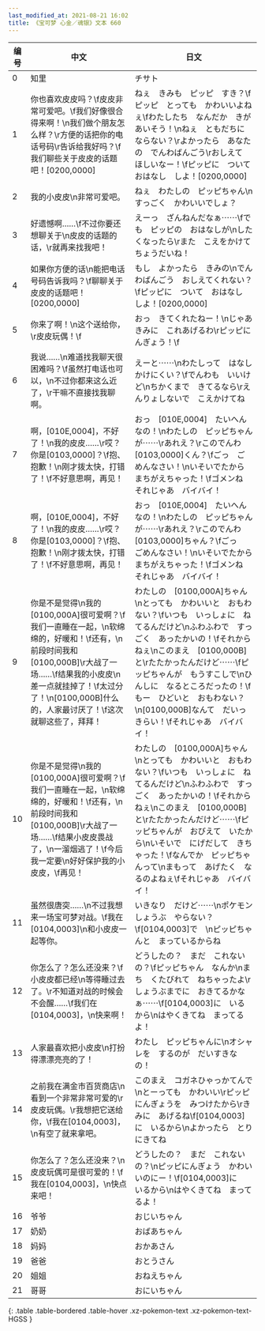 ```yaml
---
last_modified_at: 2021-08-21 16:02
title: 《宝可梦 心金／魂银》文本 660
---
```

| 编号 | 中文 | 日文 |
| ---- | ---- | ---- |
| 0 | 知里 | チサト |
| 1 | 你也喜欢皮皮吗？\f皮皮非常可爱吧。\f我们好像很合得来啊！\n我们做个朋友怎么样？\r方便的话把你的电话号码\r告诉给我好吗？\f我们聊些关于皮皮的话题吧！[0200,0000] | ねぇ　きみも　ピッピ　すき？\fピッピ　とっても　かわいいよねぇ\fわたしたち　なんだか　きがあいそう！\nねぇ　ともだちに　ならない？\rよかったら　あなたの　でんわばんごう\rおしえて　ほしいなー！\fピッピに　ついて　おはなし　しよ！[0200,0000] |
| 2 | 我的小皮皮\n非常可爱吧。 | ねぇ　わたしの　ピッピちゃん\nすっごく　かわいいでしょ？ |
| 3 | 好遗憾啊……\f不过你要还想聊关于\n皮皮的话题的话，\r就再来找我吧！ | えーっ　ざんねんだなぁ⋯⋯\fでも　ピッピの　おはなしが\nしたくなったら\rまた　こえをかけて　ちょうだいね！ |
| 4 | 如果你方便的话\n能把电话号码告诉我吗？\f聊聊关于皮皮的话题吧！[0200,0000] | もし　よかったら　きみの\nでんわばんごう　おしえてくれない？\fピッピに　ついて　おはなし　しよ！[0200,0000] |
| 5 | 你来了啊！\n这个送给你，\r皮皮玩偶！\f | おっ　きてくれたねー！\nじゃあ　きみに　これあげるわ\rピッピにんぎょう！\f |
| 6 | 我说……\n难道找我聊天很困难吗？\f虽然打电话也可以，\n不过你都来这么近了，\r干嘛不直接找我聊啊。 | えーと⋯⋯\nわたしって　はなしかけにくい？\fでんわも　いいけど\nちかくまで　きてるなら\rえんりょしないで　こえかけてね |
| 7 | 啊，[010E,0004]，不好了！\n我的皮皮……\r哎？你是[0103,0000]？\f抱、抱歉！\n刚才拨太快，打错了！\f不好意思啊，再见！ | おっ　[010E,0004]　たいへんなの！\nわたしの　ピッピちゃんが⋯⋯\rあれえ？\rこのでんわ　[0103,0000]くん？\fごっ　ごめんなさい！\nいそいでたから　まちがえちゃった！\fゴメンね　それじゃあ　バイバイ！ |
| 8 | 啊，[010E,0004]，不好了！\n我的皮皮……\r哎？你是[0103,0000]？\f抱、抱歉！\n刚才拨太快，打错了！\f不好意思啊，再见！ | おっ　[010E,0004]　たいへんなの！\nわたしの　ピッピちゃんが⋯⋯\rあれえ？\rこのでんわ　[0103,0000]ちゃん？\fごっ　ごめんなさい！\nいそいでたから　まちがえちゃった！\fゴメンね　それじゃあ　バイバイ！ |
| 9 | 你是不是觉得\n我的[0100,000A]很可爱啊？\f我们一直睡在一起，\n软绵绵的，好暖和！\f还有，\n前段时间我和[0100,000B]\r大战了一场……\f结果我的小皮皮\n差一点就挂掉了！\f太过分了！\n[0100,000B]什么的，人家最讨厌了！\f这次就聊这些了，拜拜！ | わたしの　[0100,000A]ちゃん\nとっても　かわいいと　おもわない？\fいつも　いっしょに　ねてるんだけど\nふわふわで　すっごく　あったかいの！\fそれからねぇ\nこのまえ　[0100,000B]と\rたたかったんだけど⋯⋯\fピッピちゃんが　もうすこしで\nひんしに　なるところだったの！\fもー　ひどいと　おもわない？\n[0100,000B]なんて　だいっきらい！\fそれじゃあ　バイバイ！ |
| 10 | 你是不是觉得\n我的[0100,000A]很可爱啊？\f我们一直睡在一起，\n软绵绵的，好暖和！\f还有，\n前段时间我和[0100,000B]\r大战了一场……\f结果小皮皮畏战了，\n一溜烟逃了！\f今后我一定要\n好好保护我的小皮皮，\f再见！ | わたしの　[0100,000A]ちゃん\nとっても　かわいいと　おもわない？\fいつも　いっしょに　ねてるんだけど\nふわふわで　すっごく　あったかいの！\fそれからねぇ\nこのまえ　[0100,000B]と\rたたかったんだけど⋯⋯\fピッピちゃんが　おびえて　いたから\nいそいで　にげだして　きちゃった！\fなんでか　ピッピちゃんって\nまもって　あげたく　なるのよねぇ\fそれじゃあ　バイバイ！ |
| 11 | 虽然很唐突……\n不过我想来一场宝可梦对战。\f我在[0104,0003]\n和小皮皮一起等你。 | いきなり　だけど⋯⋯\nポケモンしょうぶ　やらない？\f[0104,0003]で　\nピッピちゃんと　まっているからね |
| 12 | 你怎么了？怎么还没来？\f小皮皮都已经\n等得睡过去了。\r不知道对战的时候会不会醒……\f我们在[0104,0003]，\n快来啊！ | どうしたの？　まだ　これないの？\fピッピちゃん　なんか\nまち　くたびれて　ねちゃったよ\rしょうぶまでに　おきてるかなぁ⋯⋯\f[0104,0003]に　いるから\nはやくきてね　まってるよ！ |
| 13 | 人家最喜欢把小皮皮\n打扮得漂漂亮亮的了！ | わたし　ピッピちゃんに\nオシャレを　するのが　だいすきなの！ |
| 14 | 之前我在满金市百货商店\n看到一个非常非常可爱的\r皮皮玩偶。\r我想把它送给你，\f我在[0104,0003]，\n有空了就来拿吧。 | このまえ　コガネひゃっかてんで\nとーっても　かわいい\rピッピにんぎょうを　みつけたから\rきみに　あげるね\f[0104,0003]に　いるから\nよかったら　とりにきてね |
| 15 | 你怎么了？怎么还没来？\n皮皮玩偶可是很可爱的！\f我在[0104,0003]，\n快点来吧！ | どうしたの？　まだ　これないの？\nピッピにんぎょう　かわいいのにー！\f[0104,0003]に　いるから\nはやくきてね　まってるよ！ |
| 16 | 爷爷 | おじいちゃん |
| 17 | 奶奶 | おばあちゃん |
| 18 | 妈妈 | おかあさん |
| 19 | 爸爸 | おとうさん |
| 20 | 姐姐 | おねえちゃん |
| 21 | 哥哥 | おにいちゃん |
{: .table .table-bordered .table-hover .xz-pokemon-text .xz-pokemon-text-HGSS }